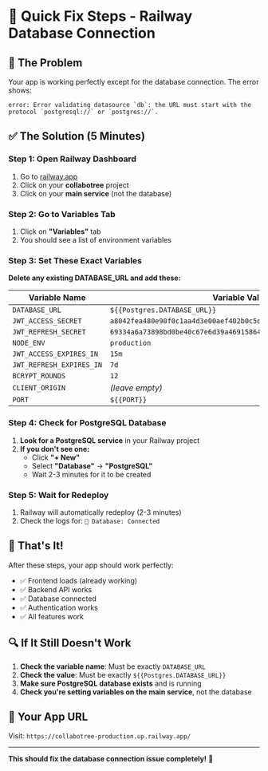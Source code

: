 # 🚀 Quick Fix Steps - Railway Database Connection

## 🎯 The Problem
Your app is working perfectly except for the database connection. The error shows:
```
error: Error validating datasource `db`: the URL must start with the protocol `postgresql://` or `postgres://`.
```

## ✅ The Solution (5 Minutes)

### Step 1: Open Railway Dashboard
1. Go to [railway.app](https://railway.app)
2. Click on your **collabotree** project
3. Click on your **main service** (not the database)

### Step 2: Go to Variables Tab
1. Click on **"Variables"** tab
2. You should see a list of environment variables

### Step 3: Set These Exact Variables

**Delete any existing DATABASE_URL and add these:**

| Variable Name | Variable Value |
|---------------|----------------|
| `DATABASE_URL` | `${{Postgres.DATABASE_URL}}` |
| `JWT_ACCESS_SECRET` | `a8042fea480e90f0c1aa4d3e00aef402b0c5d2e16d02d0123a60b29e38c19782` |
| `JWT_REFRESH_SECRET` | `69334a6a73898bd0be40c67e6d39a46915864a883b318e0b56eac00e96ddfd9e` |
| `NODE_ENV` | `production` |
| `JWT_ACCESS_EXPIRES_IN` | `15m` |
| `JWT_REFRESH_EXPIRES_IN` | `7d` |
| `BCRYPT_ROUNDS` | `12` |
| `CLIENT_ORIGIN` | *(leave empty)* |
| `PORT` | `${{PORT}}` |

### Step 4: Check for PostgreSQL Database
1. **Look for a PostgreSQL service** in your Railway project
2. **If you don't see one:**
   - Click **"+ New"**
   - Select **"Database"** → **"PostgreSQL"**
   - Wait 2-3 minutes for it to be created

### Step 5: Wait for Redeploy
1. Railway will automatically redeploy (2-3 minutes)
2. Check the logs for: `💾 Database: Connected`

## 🎉 That's It!

After these steps, your app should work perfectly:
- ✅ Frontend loads (already working)
- ✅ Backend API works
- ✅ Database connected
- ✅ Authentication works
- ✅ All features work

## 🔍 If It Still Doesn't Work

1. **Check the variable name**: Must be exactly `DATABASE_URL`
2. **Check the value**: Must be exactly `${{Postgres.DATABASE_URL}}`
3. **Make sure PostgreSQL database exists** and is running
4. **Check you're setting variables on the main service**, not the database

## 📱 Your App URL
Visit: `https://collabotree-production.up.railway.app/`

---

**This should fix the database connection issue completely!** 🚀




